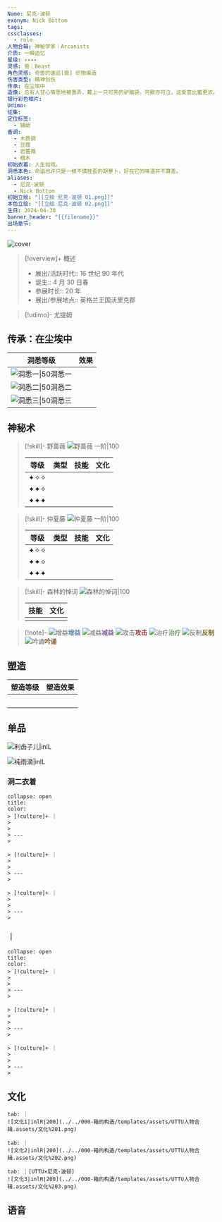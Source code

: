 ```yaml
---
Name: 尼克·波顿
exonym: Nick Bottom
tags: 
cssclasses:
  - role
人物合辑: 神秘学家｜Arcanists
介质: 一瞬追忆
星级: ✦✦✦✦
灵感: 兽｜Beast
角色灵感: 奇兽的逡巡[兽] 织物编造
伤害类型: 精神创伤
传承: 在尘埃中
造像: 总有人甘心情愿地被愚弄，戴上一只可笑的驴脑袋。可歌亦可泣，这爱意比蜜更浓。
银行彩色相片: 
Udimo: 
征集: 
定位标签:
  - 辅助
香调:
  - 木质调
  - 豆蔻
  - 岩蔷薇
  - 檀木
初始衣着: 人生如戏。
洞悉本色: 命运也许只是一根不慎挂歪的胡萝卜，好在它的味道并不算差。
aliases:
  - 尼克·波顿
  - Nick Bottom
初始立绘: "[[立绘 尼克·波顿 01.png]]"
本色立绘: "[[立绘 尼克·波顿 02.png]]"
生日: 2024-04-30
banner_header: "{{filename}}"
出场章节:
---
```

![cover](assets/尼克·波顿｜Nick%20Bottom.assets/立绘%20尼克·波顿%2002.png)

> [!overview]+ 概述
> - 展出/活跃时代:: 16 世纪 90 年代
> - 诞生:: 4 月 30 日春
> - 参展时长:: 20 年
> - 展出/参展地点:: 英格兰王国沃里克郡

> [!udimo]- 尤提姆
> 
> 

## 传承：在尘埃中

|                                 洞悉等级                                  | 效果  |
| :-------------------------------------------------------------------: | :-: |
| ![洞悉一\|50](../../000-箱的构造/templates/assets/UTTU人物合辑.assets/图标%20洞悉Ⅰ.png)洞悉一 |     |
| ![洞悉二\|50](../../000-箱的构造/templates/assets/UTTU人物合辑.assets/图标%20洞悉Ⅱ.png)洞悉二 |     |
| ![洞悉三\|50](../../000-箱的构造/templates/assets/UTTU人物合辑.assets/图标%20洞悉Ⅲ.png)洞悉三 |     |

## 神秘术

> [!skill]- 野蔷薇
> ![野蔷薇 一阶|100](assets/尼克·波顿｜Nick%20Bottom.assets/神秘术%20野蔷薇1.png)
> 
> | 等级  | 类型  | 技能  | 文化  |
> | :-: | :-: | :-: | :-: |
> | ✦✧✧ |     |     |     |
> | ✦✦✧ |     |     |     |
> | ✦✦✦ |     |     |     |
> 

> [!skill]- 仲夏藤
> ![仲夏藤 一阶|100](assets/尼克·波顿｜Nick%20Bottom.assets/神秘术%20仲夏藤1.png)
> 
> | 等级  | 类型  | 技能  | 文化  |
> | :-: | :-: | :-: | :-: |
> | ✦✧✧ |     |     |     |
> | ✦✦✧ |     |     |     |
> | ✦✦✦ |     |     |     |
> 

> [!skill]- 森林的悼词
> ![森林的悼词|100](assets/尼克·波顿｜Nick%20Bottom.assets/至终的仪式%20森林的悼词.png)
> 
> | 技能 | 文化 |
> | :--: | :--: |
> |      |      |
> 



> [!note]- 
> ![增益](../../000-箱的构造/templates/assets/UTTU人物合辑.assets/Buff.png)<b><font color="#5c87b3">增益</font></b>
> ![减益](../../000-箱的构造/templates/assets/UTTU人物合辑.assets/Debuff.png)<b><font color="#7B5E91">减益</font></b>
> ![攻击](../../000-箱的构造/templates/assets/UTTU人物合辑.assets/Attack.png)<b><font color="#933334">攻击</font></b>
> ![治疗](../../000-箱的构造/templates/assets/UTTU人物合辑.assets/Health.png)<b><font color="#6F967A">治疗</font></b>
> ![反制](../../000-箱的构造/templates/assets/UTTU人物合辑.assets/Counter.png)<b><font color="#78652F">反制</font></b>
> ![吟诵](../../000-箱的构造/templates/assets/UTTU人物合辑.assets/Channel.png)<b><font color="#895C39">吟诵</font></b>

## 塑造

| 塑造等级 | 塑造效果 |
| :--: | :--: |
|      |      |
|      |      |
|      |      |
|      |      |
|      |      |


## 单品

![利齿子儿|inlL](../../000-箱的构造/templates/assets/UTTU人物合辑.assets/货币%20利齿子儿.png)

![纯雨滴|inlL](../../000-箱的构造/templates/assets/UTTU人物合辑.assets/货币%20纯雨滴.png)

### 洞二衣着

````ad-flex
collapse: open
title: 
color: 
> [!culture]+ ｜
> 
> 
> ---
> 

> [!culture]+ ｜
> 
> 
> ---
> 

> [!culture]+ ｜
> 
> 
> ---
> 
````

### ｜

````ad-flex
collapse: open
title: 
color: 
> [!culture]+ ｜
> 
> 
> ---
> 

> [!culture]+ ｜
> 
> 
> ---
> 

> [!culture]+ ｜
> 
> 
> ---
> 
````

## 文化

````tabs
tab: ｜
![文化1|inlR|200](../../000-箱的构造/templates/assets/UTTU人物合辑.assets/文化%201.png)

tab: ｜
![文化2|inlR|200](../../000-箱的构造/templates/assets/UTTU人物合辑.assets/文化%202.png)

tab: ｜[UTTU×尼克·波顿]
![文化3|inlR|200](../../000-箱的构造/templates/assets/UTTU人物合辑.assets/文化%203.png)

````

## 语音

